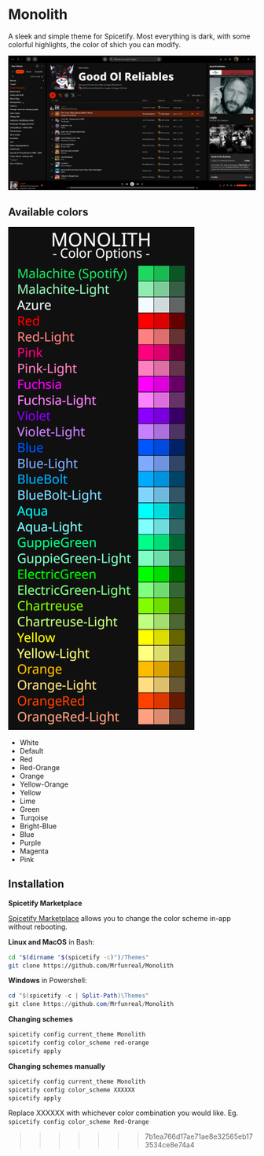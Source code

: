 # Monolith

A sleek and simple theme for Spicetify. 
Most everything is dark, with some colorful highlights, the color of shich you can modify.

![preview](./img/prev_Playlist.png)

## Available colors
![colors](./img/colors.png)
- White
- Default
- Red
- Red-Orange
- Orange
- Yellow-Orange
- Yellow
- Lime
- Green
- Turqoise
- Bright-Blue
- Blue
- Purple
- Magenta
- Pink


## Installation

**Spicetify Marketplace**

[Spicetify Marketplace](https://github.com/CharlieS1103/spicetify-marketplace) allows you to change the color scheme in-app without rebooting.


**Linux and MacOS** in Bash:

```bash
cd "$(dirname "$(spicetify -c)")/Themes"
git clone https://github.com/Mrfunreal/Monolith
```

**Windows** in Powershell:

```powershell
cd "$(spicetify -c | Split-Path)\Themes"
git clone https://github.com/Mrfunreal/Monolith
```


**Changing schemes**
```Powershell
spicetify config current_theme Monolith
spicetify config color_scheme red-orange
spicetify apply
```

**Changing schemes manually**
```Powershell
spicetify config current_theme Monolith
spicetify config color_scheme XXXXXX
spicetify apply
```
Replace XXXXXX with whichever color combination you would like. Eg. `spicetify config color_scheme Red-Orange`
>>>>>>> 7b1ea766d17ae71ae8e32565eb173534ce8e74a4
